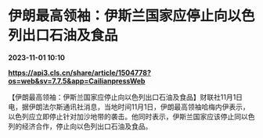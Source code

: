 # 伊朗最高领袖：伊斯兰国家应停止向以色列出口石油及食品

**2023-11-01 10:10**

**https://api3.cls.cn/share/article/1504778?os=web&sv=7.7.5&app=CailianpressWeb**

【伊朗最高领袖：伊斯兰国家应停止向以色列出口石油及食品】财联社11月1日电，据伊朗法尔斯通讯社消息，当地时间11月1日，伊朗最高领袖哈梅内伊表示，以色列应立即停止针对加沙地带的袭击。他同时表示，伊斯兰国家应该停止同以色列的经济合作，停止向以色列出口石油及食品。